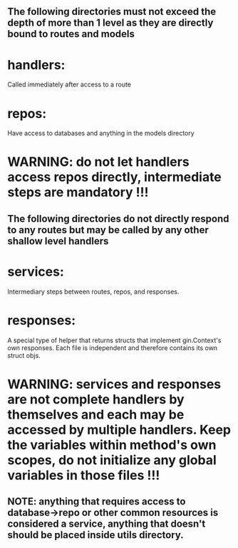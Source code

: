 ## The following directories must not exceed the depth of more than 1 level as they are directly bound to routes and models
# handlers: 
Called immediately after access to a route
# repos: 
Have access to databases and anything in the models directory
# WARNING: do not let handlers access repos directly, intermediate steps are mandatory !!!


## The following directories do not directly respond to any routes but may be called by any other shallow level handlers
# services: 
Intermediary steps between routes, repos, and responses. 
# responses: 
A special type of helper that returns structs that implement gin.Context's own responses. Each file is independent and therefore contains its own struct objs.
# WARNING: services and responses are not complete handlers by themselves and each may be accessed by multiple handlers. Keep the variables within method's own scopes, do not initialize any global variables in those files !!!

## NOTE: anything that requires access to database->repo or other common resources is considered a service, anything that doesn't should be placed inside utils directory. 